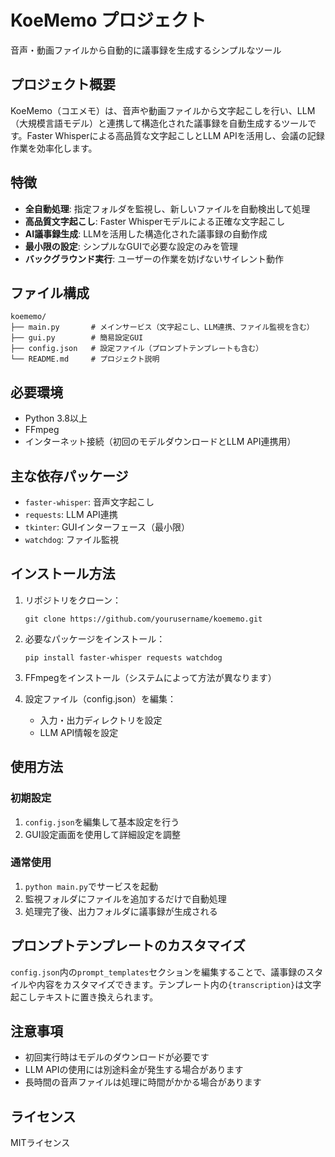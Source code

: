 # KoeMemo プロジェクト

音声・動画ファイルから自動的に議事録を生成するシンプルなツール

## プロジェクト概要

KoeMemo（コエメモ）は、音声や動画ファイルから文字起こしを行い、LLM（大規模言語モデル）と連携して構造化された議事録を自動生成するツールです。Faster Whisperによる高品質な文字起こしとLLM APIを活用し、会議の記録作業を効率化します。

## 特徴

- **全自動処理**: 指定フォルダを監視し、新しいファイルを自動検出して処理
- **高品質文字起こし**: Faster Whisperモデルによる正確な文字起こし
- **AI議事録生成**: LLMを活用した構造化された議事録の自動作成
- **最小限の設定**: シンプルなGUIで必要な設定のみを管理
- **バックグラウンド実行**: ユーザーの作業を妨げないサイレント動作

## ファイル構成

```
koememo/
├── main.py       # メインサービス（文字起こし、LLM連携、ファイル監視を含む）
├── gui.py        # 簡易設定GUI
├── config.json   # 設定ファイル（プロンプトテンプレートも含む）
└── README.md     # プロジェクト説明
```

## 必要環境

- Python 3.8以上
- FFmpeg
- インターネット接続（初回のモデルダウンロードとLLM API連携用）

## 主な依存パッケージ

- `faster-whisper`: 音声文字起こし
- `requests`: LLM API連携
- `tkinter`: GUIインターフェース（最小限）
- `watchdog`: ファイル監視

## インストール方法

1. リポジトリをクローン：
   ```
   git clone https://github.com/yourusername/koememo.git
   ```

2. 必要なパッケージをインストール：
   ```
   pip install faster-whisper requests watchdog
   ```

3. FFmpegをインストール（システムによって方法が異なります）

4. 設定ファイル（config.json）を編集：
   - 入力・出力ディレクトリを設定
   - LLM API情報を設定

## 使用方法

### 初期設定
1. `config.json`を編集して基本設定を行う
2. GUI設定画面を使用して詳細設定を調整

### 通常使用
1. `python main.py`でサービスを起動
2. 監視フォルダにファイルを追加するだけで自動処理
3. 処理完了後、出力フォルダに議事録が生成される

## プロンプトテンプレートのカスタマイズ

`config.json`内の`prompt_templates`セクションを編集することで、議事録のスタイルや内容をカスタマイズできます。テンプレート内の`{transcription}`は文字起こしテキストに置き換えられます。

## 注意事項

- 初回実行時はモデルのダウンロードが必要です
- LLM APIの使用には別途料金が発生する場合があります
- 長時間の音声ファイルは処理に時間がかかる場合があります

## ライセンス

MITライセンス
